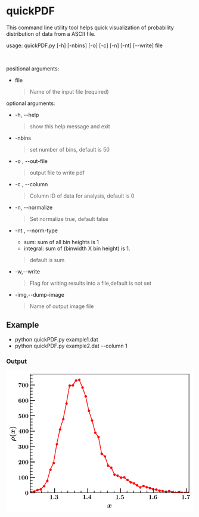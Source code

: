 # quickPDF 

This command line utility tool helps quick visualization of probability distribution 
of data from a ASCII file.     <br />



usage: quickPDF.py [-h] [-nbins] [-o] [-c] [-n] [-nt] [--write] file  <br />  

<br />

positional arguments:   <br />
+ file 
    > Name of the input file (required)   <br />

optional arguments:   <br />
+  -h, --help          
    > show this help message and exit   <br />
+  -nbins              
    > set number of bins, default is 50   <br />
+  -o , --out-file     
    > output file to write pdf  <br />
+  -c , --column       
    > Column ID of data for analysis, default is 0
+  -n, --normalize     
    > Set normalize true, default false
+  -nt , --norm-type   
    + sum: sum of all bin heights is 1
    + integral: sum of (binwidth X bin height) is 1.
    > default is sum
+ -w,--write            
    > Flag for writing results into a file,default is not set 

+ -img,--dump-image            
    > Name of output image file  

## Example

+ python quickPDF.py example1.dat  
+ python quickPDF.py example2.dat --column 1 

### Output 
![](./fig.png) 

